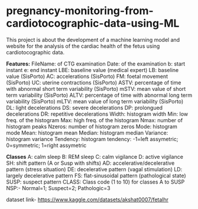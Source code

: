 # pregnancy-monitoring-from-cardiotocographic-data-using-ML
This project is about the development of a machine learning model and website for the analysis of the cardiac health of the fetus using cardiotocographic data.

**Features:**
FileName: of CTG examination
Date: of the examination
b: start instant
e: end instant
LBE: baseline value (medical expert)
LB: baseline value (SisPorto)
AC: accelerations (SisPorto)
FM: foetal movement (SisPorto)
UC: uterine contractions (SisPorto)
ASTV: percentage of time with abnormal short term variability (SisPorto)
mSTV: mean value of short term variability (SisPorto)
ALTV: percentage of time with abnormal long term variability (SisPorto)
mLTV: mean value of long term variability (SisPorto)
DL: light decelerations
DS: severe decelerations
DP: prolongued decelerations
DR: repetitive decelerations
Width: histogram width
Min: low freq. of the histogram
Max: high freq. of the histogram
Nmax: number of histogram peaks
Nzeros: number of histogram zeros
Mode: histogram mode
Mean: histogram mean
Median: histogram median
Variance: histogram variance
Tendency: histogram tendency: -1=left assymetric; 0=symmetric; 1=right assymetric

**Classes**
A: calm sleep
B: REM sleep
C: calm vigilance
D: active vigilance
SH: shift pattern (A or Susp with shifts)
AD: accelerative/decelerative pattern (stress situation)
DE: decelerative pattern (vagal stimulation)
LD: largely decelerative pattern
FS: flat-sinusoidal pattern (pathological state)
SUSP: suspect pattern
CLASS: Class code (1 to 10) for classes A to SUSP
NSP:- Normal=1; Suspect=2; Pathologic=3

dataset link- https://www.kaggle.com/datasets/akshat0007/fetalhr
